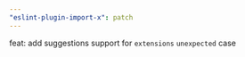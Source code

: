 ```yaml
---
"eslint-plugin-import-x": patch
---
```


feat: add suggestions support for `extensions` `unexpected` case
